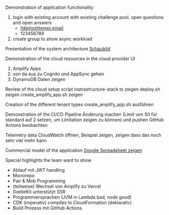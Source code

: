Demonstration of application functionality
1. login with existing account with existing challenge pool, open questions and open answers
   - lldemo@tempr.email
   - 123456789
2. create group to show async workload

Presentation of the system architecture
[Schaubild](https://app.diagrams.net/#G1YkT9ysZctfkS0ghIzVGWcQuxlOMpDJRh)

Demonstration of the cloud resources in the cloud provider UI
1. Amplify Apps
2. von da aus zu Cognito und AppSync gehen
3. DynamoDB Daten zeigen

Review of the cloud setup script
instrastructure-stack.ts zeigen
deploy.sh zeigen
create_amplify_app.sh zeigen

Creation of the different tenant types
create_amplify_app.sh ausführen

Demonstration of the CI/CD Pipeline
Änderung machen (Limit von 50 für standard auf 2 setzen, um Limitation zeigen zu können) und pushen
GitHub Actions beobachten

Telemetry data
CloudWatch öffnen, Beispiel zeigen, zeigen dass das noch sehr viel mehr kann

Commercial model of the application
[Google Spreadsheet zeigen](https://docs.google.com/spreadsheets/d/1TFKLW81obnl-8ExXepsOn40TfKWki4uK3HHkYUYxock/edit?usp=sharing)

Special highlights the team want to show
- Ablauf mit JWT handling
- Monorepo
- Pair & Mob Programming
- (teilweise) Wechsel von Amplify zu Vercel
- SvelteKit unterstützt SSR
- Programmiersprachen (JVM in Lambda bad, node good)
- CDK (imperativ) compiles to CloudFormation (deklarativ)
- Build Prozess mit GitHub Actions